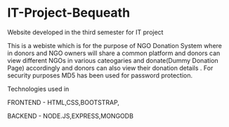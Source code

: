 # IT-Project-Bequeath
Website developed in the third semester for IT project

This is a webiste which is for the purpose of NGO Donation System where in donors and NGO owners will share a common platform and donors can view different NGOs in various cateogaries
and donate(Dummy Donation Page) accordingly and donors can also view their donation details . For security purposes MD5 has been used for password protection.

Technologies used in 

FRONTEND - HTML,CSS,BOOTSTRAP,

BACKEND - NODE.JS,EXPRESS,MONGODB
